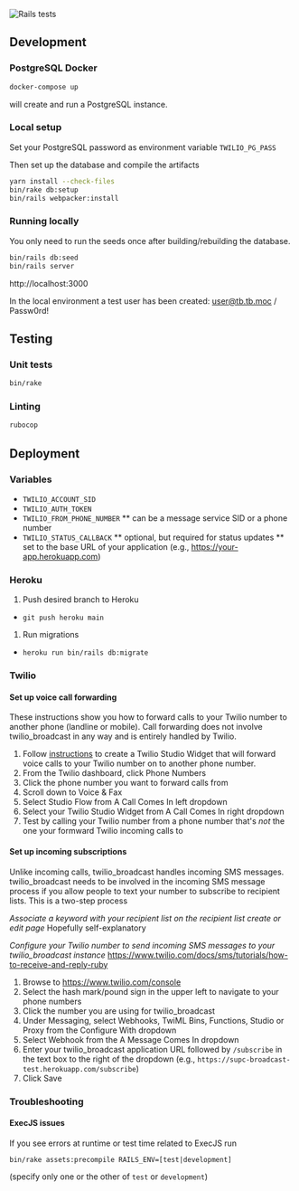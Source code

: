 ![Rails tests](https://github.com/eebbesen/twilio_broadcast/workflows/Rails%20tests/badge.svg)


## Development
### PostgreSQL Docker
```bash
docker-compose up
```
will create and run a PostgreSQL instance.

### Local setup
Set your PostgreSQL password as environment variable `TWILIO_PG_PASS`

Then set up the database and compile the artifacts
```bash
yarn install --check-files
bin/rake db:setup
bin/rails webpacker:install
```
### Running locally
You only need to run the seeds once after building/rebuilding the database.
```bash
bin/rails db:seed
bin/rails server
```

http://localhost:3000

In the local environment a test user has been created: user@tb.tb.moc / Passw0rd!

## Testing
### Unit tests
```bash
bin/rake
```

### Linting
```bash
rubocop
```

## Deployment
### Variables
* `TWILIO_ACCOUNT_SID`
* `TWILIO_AUTH_TOKEN`
* `TWILIO_FROM_PHONE_NUMBER`
** can be a message service SID or a phone number
* `TWILIO_STATUS_CALLBACK`
** optional, but required for status updates
** set to the base URL of your application (e.g., https://your-app.herokuapp.com)

### Heroku
1. Push desired branch to Heroku
* `git push heroku main`
1. Run migrations
* `heroku run bin/rails db:migrate`

### Twilio
#### Set up voice call forwarding
These instructions show you how to forward calls to your Twilio number to another phone (landline or mobile). Call forwarding does not involve twilio_broadcast in any way and is entirely handled by Twilio.

1. Follow [instructions](https://www.twilio.com/docs/studio/tutorials/how-to-forward-calls) to create a Twilio Studio Widget that will forward voice calls to your Twilio number on to another phone number.
1. From the Twilio dashboard, click Phone Numbers
1. Click the phone number you want to forward calls from
1. Scroll down to Voice & Fax
1. Select Studio Flow from A Call Comes In left dropdown
1. Select your Twilio Studio Widget from A Call Comes In right dropdown
1. Test by calling your Twilio number from a phone number that's _not_ the one your formward Twilio incoming calls to

#### Set up incoming subscriptions
Unlike incoming calls, twilio_broadcast handles incoming SMS messages. twilio_broadcast needs to be involved in the incoming SMS message process if you allow people to text your number to subscribe to recipient lists. This is a two-step process

*Associate a keyword with your recipient list on the recipient list create or edit page*
Hopefully self-explanatory

*Configure your Twilio number to send incoming SMS messages to your twilio_broadcast instance*
https://www.twilio.com/docs/sms/tutorials/how-to-receive-and-reply-ruby
1. Browse to https://www.twilio.com/console
1. Select the hash mark/pound sign in the upper left to navigate to your phone numbers
1. Click the number you are using for twilio_broadcast
1. Under Messaging, select Webhooks, TwiML Bins, Functions, Studio or Proxy from the Configure With dropdown
1. Select Webhook from the A Message Comes In dropdown
1. Enter your twilio_broadcast application URL followed by `/subscribe` in the text box to the right of the dropdown (e.g., `https://supc-broadcast-test.herokuapp.com/subscribe`)
1. Click Save


### Troubleshooting
#### ExecJS issues
If you see errors at runtime or test time related to ExecJS run

    bin/rake assets:precompile RAILS_ENV=[test|development]

(specify only one or the other of `test` or `development`)

